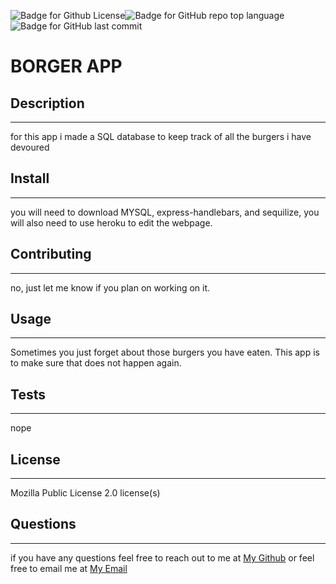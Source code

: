 ![Badge for Github License](https://img.shields.io/github/license/tylerdahl123/BORGERAPP)![Badge for GitHub repo top language](https://img.shields.io/github/languages/top/tylerdahl123/BORGERAPP?style=flat&logo=appveyor) ![Badge for GitHub last commit](https://img.shields.io/github/last-commit/tylerdahl123/BORGERAPP?style=flat&logo=appveyor) 

# BORGER APP
## Description
 ---
 
 for this app i made a SQL database to keep track of all the burgers i have devoured
## Install 
---

 you will need to download MYSQL, express-handlebars, and sequilize, you will also need to use heroku to edit the webpage. 
## Contributing 
---

 no, just let me know if you plan on working on it. 
## Usage 
---

 Sometimes you just forget about those burgers you have eaten. This app is to make sure that does not happen again. 
## Tests
---

 nope 
## License 
---

 Mozilla Public License 2.0 license(s) 
## Questions 
---

  if you have any questions feel free to reach out to me at [My Github](https://github.com/tylerdahl123) or feel free to email me at [My Email](dahlgren15@gmail.com) 
    